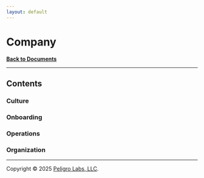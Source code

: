 ```yaml
---
layout: default
---
```

# Company
<b>[Back to Documents](/documents.html)</b>
* * *

## Contents

### Culture

### Onboarding

### Operations

### Organization

---

Copyright &copy; 2025 [Peligro Labs, LLC](https://peligrolabs.com/).